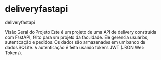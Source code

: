 # deliveryfastapi
deliveryfastapi

Visão Geral do Projeto
Este é um projeto de uma API de delivery construída com FastAPI, feito para um projeto da faculdade. Ele gerencia usuários, autenticação e pedidos. Os dados são armazenados em um banco de dados SQLite. A autenticação é feita usando tokens JWT (JSON Web Tokens).
